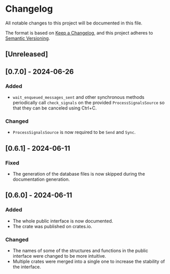 # Changelog

All notable changes to this project will be documented in this file.

The format is based on [Keep a Changelog](https://keepachangelog.com/en/1.0.0/),
and this project adheres to [Semantic Versioning](https://semver.org/spec/v2.0.0.html).

## [Unreleased]

## [0.7.0] - 2024-06-26

### Added

- `wait_enqueued_messages_sent` and other synchronous methods periodically call `check_signals` on the provided `ProcessSignalsSource` so that they can be canceled using Ctrl+C.

### Changed

- `ProcessSignalsSource` is now required to be `Send` and `Sync`.

## [0.6.1] - 2024-06-11

### Fixed

- The generation of the database files is now skipped during the documentation generation.

## [0.6.0] - 2024-06-11

### Added

- The whole public interface is now documented.
- The crate was published on crates.io.

### Changed

- The names of some of the structures and functions in the public interface were changed to be more intuitive.
- Multiple crates were merged into a single one to increase the stability of the interface.
